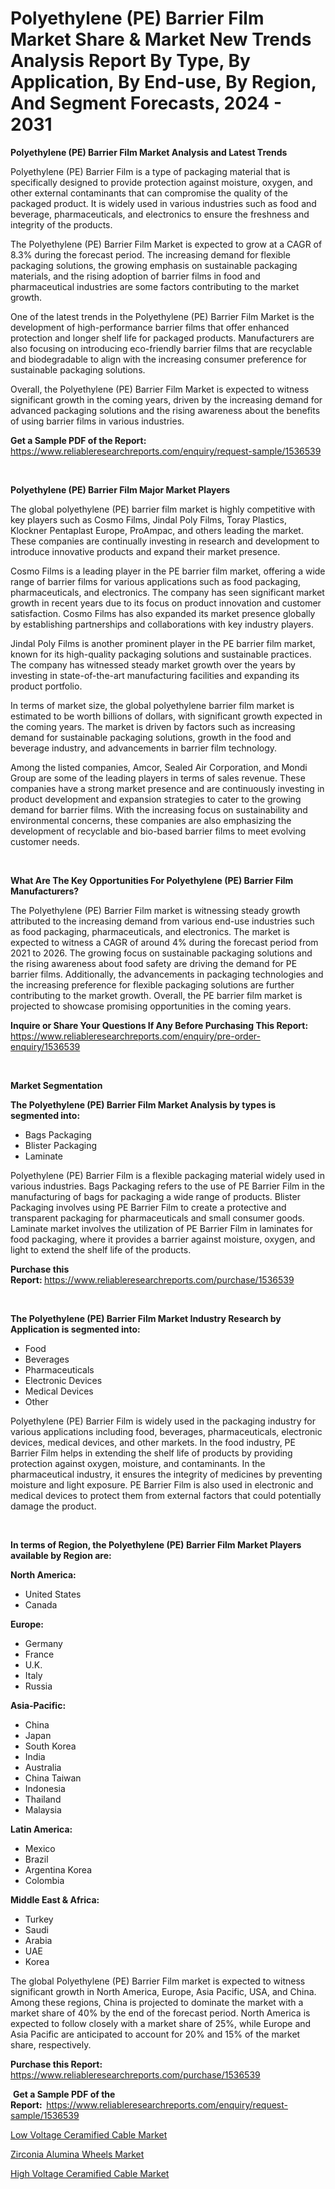 <p><h1>Polyethylene (PE) Barrier Film Market Share & Market New Trends Analysis Report By Type, By Application, By End-use, By Region, And Segment Forecasts, 2024 - 2031</h1></p><p><strong>Polyethylene (PE) Barrier Film Market Analysis and Latest Trends</strong></p>
<p><p>Polyethylene (PE) Barrier Film is a type of packaging material that is specifically designed to provide protection against moisture, oxygen, and other external contaminants that can compromise the quality of the packaged product. It is widely used in various industries such as food and beverage, pharmaceuticals, and electronics to ensure the freshness and integrity of the products.</p><p>The Polyethylene (PE) Barrier Film Market is expected to grow at a CAGR of 8.3% during the forecast period. The increasing demand for flexible packaging solutions, the growing emphasis on sustainable packaging materials, and the rising adoption of barrier films in food and pharmaceutical industries are some factors contributing to the market growth.</p><p>One of the latest trends in the Polyethylene (PE) Barrier Film Market is the development of high-performance barrier films that offer enhanced protection and longer shelf life for packaged products. Manufacturers are also focusing on introducing eco-friendly barrier films that are recyclable and biodegradable to align with the increasing consumer preference for sustainable packaging solutions.</p><p>Overall, the Polyethylene (PE) Barrier Film Market is expected to witness significant growth in the coming years, driven by the increasing demand for advanced packaging solutions and the rising awareness about the benefits of using barrier films in various industries.</p></p>
<p><strong>Get a Sample PDF of the Report:&nbsp;</strong> <a href="https://www.reliableresearchreports.com/enquiry/request-sample/1536539">https://www.reliableresearchreports.com/enquiry/request-sample/1536539</a></p>
<p>&nbsp;</p>
<p><strong>Polyethylene (PE) Barrier Film Major Market Players</strong></p>
<p><p>The global polyethylene (PE) barrier film market is highly competitive with key players such as Cosmo Films, Jindal Poly Films, Toray Plastics, Klockner Pentaplast Europe, ProAmpac, and others leading the market. These companies are continually investing in research and development to introduce innovative products and expand their market presence.</p><p>Cosmo Films is a leading player in the PE barrier film market, offering a wide range of barrier films for various applications such as food packaging, pharmaceuticals, and electronics. The company has seen significant market growth in recent years due to its focus on product innovation and customer satisfaction. Cosmo Films has also expanded its market presence globally by establishing partnerships and collaborations with key industry players.</p><p>Jindal Poly Films is another prominent player in the PE barrier film market, known for its high-quality packaging solutions and sustainable practices. The company has witnessed steady market growth over the years by investing in state-of-the-art manufacturing facilities and expanding its product portfolio.</p><p>In terms of market size, the global polyethylene barrier film market is estimated to be worth billions of dollars, with significant growth expected in the coming years. The market is driven by factors such as increasing demand for sustainable packaging solutions, growth in the food and beverage industry, and advancements in barrier film technology.</p><p>Among the listed companies, Amcor, Sealed Air Corporation, and Mondi Group are some of the leading players in terms of sales revenue. These companies have a strong market presence and are continuously investing in product development and expansion strategies to cater to the growing demand for barrier films. With the increasing focus on sustainability and environmental concerns, these companies are also emphasizing the development of recyclable and bio-based barrier films to meet evolving customer needs.</p></p>
<p>&nbsp;</p>
<p><strong>What Are The Key Opportunities For Polyethylene (PE) Barrier Film Manufacturers?</strong></p>
<p><p>The Polyethylene (PE) Barrier Film market is witnessing steady growth attributed to the increasing demand from various end-use industries such as food packaging, pharmaceuticals, and electronics. The market is expected to witness a CAGR of around 4% during the forecast period from 2021 to 2026. The growing focus on sustainable packaging solutions and the rising awareness about food safety are driving the demand for PE barrier films. Additionally, the advancements in packaging technologies and the increasing preference for flexible packaging solutions are further contributing to the market growth. Overall, the PE barrier film market is projected to showcase promising opportunities in the coming years.</p></p>
<p><strong>Inquire or Share Your Questions If Any Before Purchasing This Report:</strong> <a href="https://www.reliableresearchreports.com/enquiry/pre-order-enquiry/1536539">https://www.reliableresearchreports.com/enquiry/pre-order-enquiry/1536539</a></p>
<p>&nbsp;</p>
<p><strong>Market Segmentation</strong></p>
<p><strong>The Polyethylene (PE) Barrier Film Market Analysis by types is segmented into:</strong></p>
<p><ul><li>Bags Packaging</li><li>Blister Packaging</li><li>Laminate</li></ul></p>
<p><p>Polyethylene (PE) Barrier Film is a flexible packaging material widely used in various industries. Bags Packaging refers to the use of PE Barrier Film in the manufacturing of bags for packaging a wide range of products. Blister Packaging involves using PE Barrier Film to create a protective and transparent packaging for pharmaceuticals and small consumer goods. Laminate market involves the utilization of PE Barrier Film in laminates for food packaging, where it provides a barrier against moisture, oxygen, and light to extend the shelf life of the products.</p></p>
<p><strong>Purchase this Report:&nbsp;</strong><a href="https://www.reliableresearchreports.com/purchase/1536539">https://www.reliableresearchreports.com/purchase/1536539</a></p>
<p>&nbsp;</p>
<p><strong>The Polyethylene (PE) Barrier Film Market Industry Research by Application is segmented into:</strong></p>
<p><ul><li>Food</li><li>Beverages</li><li>Pharmaceuticals</li><li>Electronic Devices</li><li>Medical Devices</li><li>Other</li></ul></p>
<p><p>Polyethylene (PE) Barrier Film is widely used in the packaging industry for various applications including food, beverages, pharmaceuticals, electronic devices, medical devices, and other markets. In the food industry, PE Barrier Film helps in extending the shelf life of products by providing protection against oxygen, moisture, and contaminants. In the pharmaceutical industry, it ensures the integrity of medicines by preventing moisture and light exposure. PE Barrier Film is also used in electronic and medical devices to protect them from external factors that could potentially damage the product.</p></p>
<p>&nbsp;</p>
<p><strong>In terms of Region, the Polyethylene (PE) Barrier Film Market Players available by Region are:</strong></p>
<p>
    <p> <strong> North America: </strong>
        <ul>
            <li>United States</li>
            <li>Canada</li>
        </ul>
        </p> 
    <p> <strong> Europe: </strong>
        <ul>
            <li>Germany</li>
            <li>France</li>
            <li>U.K.</li>
            <li>Italy</li>
            <li>Russia</li>
        </ul>
        </p> 
    <p> <strong> Asia-Pacific: </strong>
        <ul>
            <li>China</li>
            <li>Japan</li>
            <li>South Korea</li>
            <li>India</li>
            <li>Australia</li>
            <li>China Taiwan</li>
            <li>Indonesia</li>
            <li>Thailand</li>
            <li>Malaysia</li>
        </ul>
        </p> 
    <p> <strong> Latin America: </strong>
        <ul>
            <li>Mexico</li>
            <li>Brazil</li>
            <li>Argentina Korea</li>
            <li>Colombia</li>
        </ul>
        </p> 
    <p> <strong> Middle East & Africa: </strong>
        <ul>
            <li>Turkey</li>
            <li>Saudi</li>
            <li>Arabia</li>
            <li>UAE</li>
            <li>Korea</li>
        </ul>
    </p>
    </p>
<p><p>The global Polyethylene (PE) Barrier Film market is expected to witness significant growth in North America, Europe, Asia Pacific, USA, and China. Among these regions, China is projected to dominate the market with a market share of 40% by the end of the forecast period. North America is expected to follow closely with a market share of 25%, while Europe and Asia Pacific are anticipated to account for 20% and 15% of the market share, respectively.</p></p>
<p><strong>Purchase this Report: </strong><a href="https://www.reliableresearchreports.com/purchase/1536539">https://www.reliableresearchreports.com/purchase/1536539</a></p>
<p>&nbsp;<strong>Get a Sample PDF of the Report:&nbsp;&nbsp;</strong><a href="https://www.reliableresearchreports.com/enquiry/request-sample/1536539">https://www.reliableresearchreports.com/enquiry/request-sample/1536539</a></p>
<p><strong></strong></p>
<p><p><a href="https://github.com/kosella/Market-Research-Report-List-2/blob/main/low-voltage-ceramified-cable-market.md">Low Voltage Ceramified Cable Market</a></p><p><a href="https://github.com/nathandecarvalho/Market-Research-Report-List-2/blob/main/zirconia-alumina-wheels-market.md">Zirconia Alumina Wheels Market</a></p><p><a href="https://github.com/kufem1/Market-Research-Report-List-1/blob/main/high-voltage-ceramified-cable-market.md">High Voltage Ceramified Cable Market</a></p></p>